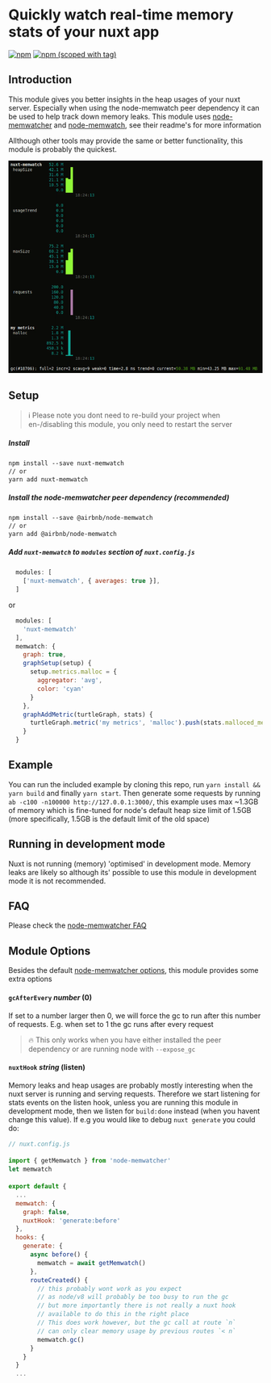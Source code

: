 # Quickly watch real-time memory stats of your nuxt app
[![npm](https://img.shields.io/npm/dt/nuxt-memwatch.svg?style=flat-square)](https://www.npmjs.com/package/nuxt-memwatch)
[![npm (scoped with tag)](https://img.shields.io/npm/v/nuxt-memwatch/latest.svg?style=flat-square)](https://www.npmjs.com/package/nuxt-memwatch)

## Introduction

This module gives you better insights in the heap usages of your nuxt server. Especially when using the node-memwatch peer dependency it can be used to help track down memory leaks. This module uses [node-memwatcher](https://github.com/pimlie/node-memwatcher) and [node-memwatch](https://github.com/airbnb/node-memwatch), see their readme's for more information

Allthough other tools may provide the same or better functionality, this module is probably the quickest.

<p align="center"><img src="./assets/demo.gif" alt="nuxt-memwatch demo"/></p>

## Setup
> :information_source: Please note you dont need to re-build your project when en-/disabling this module, you only need to restart the server

##### Install
```
npm install --save nuxt-memwatch
// or
yarn add nuxt-memwatch
```

##### Install the node-memwatcher peer dependency (recommended)
```
npm install --save @airbnb/node-memwatch
// or
yarn add @airbnb/node-memwatch
```

##### Add `nuxt-memwatch` to `modules` section of `nuxt.config.js`
```js
  modules: [
    ['nuxt-memwatch', { averages: true }],
  ]
```
or 
```js
  modules: [
    'nuxt-memwatch'
  ],
  memwatch: {
    graph: true,
    graphSetup(setup) {
      setup.metrics.malloc = {
        aggregator: 'avg',
        color: 'cyan'
      }
    },
    graphAddMetric(turtleGraph, stats) {
      turtleGraph.metric('my metrics', 'malloc').push(stats.malloced_memory)
    }
  }
```

## Example

You can run the included example by cloning this repo, run `yarn install && yarn build` and finally `yarn start`. Then generate some requests by running `ab -c100 -n100000 http://127.0.0.1:3000/`, this example uses max ~1.3GB of memory which is fine-tuned for node's default heap size limit of 1.5GB (more specifically, 1.5GB is the default limit of the old space)

## Running in development mode

Nuxt is not running (memory) 'optimised' in development mode. Memory leaks are likely so although its' possible to use this module in development mode it is not recommended.

## FAQ

Please check the [node-memwatcher FAQ](https://github.com/pimlie/node-memwatcher/wiki/FAQ)

## Module Options

Besides the default [node-memwatcher options](https://github.com/pimlie/node-memwatcher#options), this module provides some extra options

#### `gcAfterEvery` _number_ (0)

If set to a number larger then 0, we will force the gc to run after this number of requests. E.g. when set to 1 the gc runs after every request

> :fire: This only works when you have either installed the peer dependency or are running node with `--expose_gc`

#### `nuxtHook` _string_ (listen)

Memory leaks and heap usages are probably mostly interesting when the nuxt server is running and serving requests. Therefore we start listening for stats events on the listen hook, unless you are running this module in development mode, then we listen for `build:done` instead (when you havent change this value). If e.g you would like to debug `nuxt generate` you could do:

```js
// nuxt.config.js

import { getMemwatch } from 'node-memwatcher'
let memwatch

export default {
  ...
  memwatch: {
    graph: false,
    nuxtHook: 'generate:before'
  },
  hooks: {
    generate: {
      async before() {
        memwatch = await getMemwatch()
      },
      routeCreated() {
        // this probably wont work as you expect
        // as node/v8 will probably be too busy to run the gc
        // but more importantly there is not really a nuxt hook
        // available to do this in the right place
        // This does work however, but the gc call at route `n`
        // can only clear memory usage by previous routes `< n`
        memwatch.gc()
      }
    }
  }
  ...
```